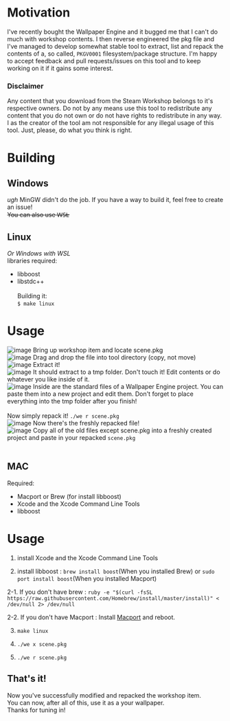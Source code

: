 # Motivation
I've recently bought the Wallpaper Engine and it bugged me that I can't do much with workshop contents. I then reverse engineered the pkg file and I've managed to develop somewhat stable tool to extract, list and repack the contents of a, so called, `PKGV0001` filesystem/package structure. I'm happy to accept feedback and pull requests/issues on this tool and to keep working on it if it gains some interest.
### Disclaimer
Any content that you download from the Steam Workshop belongs to it's respective owners. Do not by any means use this tool to redistribute any content that you do not own or do not have rights to redistribute in any way. I as the creator of the tool am not responsible for any illegal usage of this tool. Just, please, do what you think is right.
# Building
## Windows
*ugh* MinGW didn't do the job. If you have a way to build it, feel free to create an issue!<br>
~~You can also use W̶S̶L̶~~
## Linux
*Or Windows with WSL*<br>
libraries required:<br>
* libboost
* libstdc++
<br><br>Building it:<br>`$ make linux`
# Usage
![image](https://i.imgur.com/r3YyzZo.png)
Bring up workshop item and locate scene.pkg<br>
![image](https://i.imgur.com/h9fKjsO.png)
Drag and drop the file into tool directory (copy, not move)<br>
![image](https://i.imgur.com/XFdaLht.png)
Extract it!<br>
![image](https://i.imgur.com/0rsDzlD.png)
It should extract to a tmp folder. Don't touch it! Edit contents or do whatever you like inside of it.<br>
![image](https://i.imgur.com/aM7c4jz.png)
Inside are the standard files of a Wallpaper Engine project. You can paste them into a new project and edit them. Don't forget to place everything into the tmp folder after you finish!<br><br>
Now simply repack it! `./we r scene.pkg`<br>
![image](https://i.imgur.com/4lFS1K1.png)
Now there's the freshly repacked file!<br>
![image](https://i.imgur.com/r3YyzZo.png)
Copy all of the old files except scene.pkg into a freshly created project and paste in your repacked `scene.pkg`<br><br>
## MAC
Required:<br>
* Macport or Brew (for install libboost)
* Xcode and the Xcode Command Line Tools
* libboost
# Usage
1. install Xcode and the Xcode Command Line Tools

2. install libboost : `brew install boost`(When you installed Brew) or `sudo port install boost`(When you installed Macport)

2-1. If you don't have brew : `ruby -e "$(curl -fsSL https://raw.githubusercontent.com/Homebrew/install/master/install)" < /dev/null 2> /dev/null`

2-2. If you don't have Macport : Install [Macport](https://www.macports.org/) and reboot.

3. `make linux`

4. `./we x scene.pkg`

5. `./we r scene.pkg`
## That's it!
Now you've successfully modified and repacked the workshop item. <br>You can now, after all of this, use it as a your wallpaper.<br>
Thanks for tuning in!
